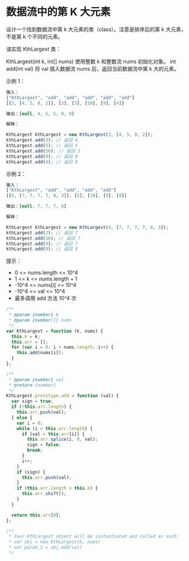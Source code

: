 # 数据流中的第 K 大元素

设计一个找到数据流中第 k 大元素的类（class）。注意是排序后的第 k 大元素，不是第 k 个不同的元素。

请实现 KthLargest 类：

KthLargest(int k, int[] nums) 使用整数 k 和整数流 nums 初始化对象。
int add(int val) 将 val 插入数据流 nums 后，返回当前数据流中第 k 大的元素。

示例 1：

```javascript
输入：
["KthLargest", "add", "add", "add", "add", "add"]
[[3, [4, 5, 8, 2]], [3], [5], [10], [9], [4]]

输出：[null, 4, 5, 5, 8, 8]

解释：

KthLargest kthLargest = new KthLargest(3, [4, 5, 8, 2]);
kthLargest.add(3); // 返回 4
kthLargest.add(5); // 返回 5
kthLargest.add(10); // 返回 5
kthLargest.add(9); // 返回 8
kthLargest.add(4); // 返回 8
```

示例 2：

```javascript
输入：
["KthLargest", "add", "add", "add", "add"]
[[4, [7, 7, 7, 7, 8, 3]], [2], [10], [9], [9]]

输出：[null, 7, 7, 7, 8]

解释：

KthLargest kthLargest = new KthLargest(4, [7, 7, 7, 7, 8, 3]);
kthLargest.add(2); // 返回 7
kthLargest.add(10); // 返回 7
kthLargest.add(9); // 返回 7
kthLargest.add(9); // 返回 8
```

提示：

- 0 <= nums.length <= 10^4
- 1 <= k <= nums.length + 1
- -10^4 <= nums[i] <= 10^4
- -10^4 <= val <= 10^4
- 最多调用 add 方法 10^4 次

```javascript
/**
 * @param {number} k
 * @param {number[]} nums
 */
var KthLargest = function (k, nums) {
  this.k = k;
  this.arr = [];
  for (var i = 0; i < nums.length; i++) {
    this.add(nums[i]);
  }
};

/**
 * @param {number} val
 * @return {number}
 */
KthLargest.prototype.add = function (val) {
  var sign = true;
  if (!this.arr.length) {
    this.arr.push(val);
  } else {
    var i = 0;
    while (i < this.arr.length) {
      if (val < this.arr[i]) {
        this.arr.splice(i, 0, val);
        sign = false;
        break;
      }
      i++;
    }
    if (sign) {
      this.arr.push(val);
    }
    if (this.arr.length > this.k) {
      this.arr.shift();
    }
  }

  return this.arr[0];
};

/**
 * Your KthLargest object will be instantiated and called as such:
 * var obj = new KthLargest(k, nums)
 * var param_1 = obj.add(val)
 */
```
